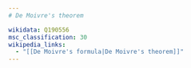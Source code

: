 ```yaml
---
# De Moivre's theorem

wikidata: Q190556
msc_classification: 30
wikipedia_links:
  - "[[De Moivre's formula|De Moivre's theorem]]"
---
```

